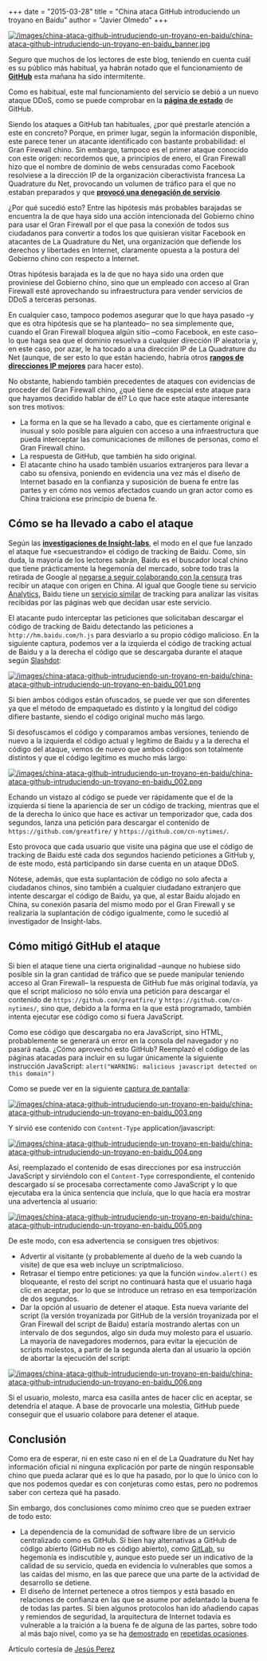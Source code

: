 +++
date = "2015-03-28"
title = "China ataca GitHub introduciendo un troyano en Baidu"
author = "Javier Olmedo"
+++

[![/images/china-ataca-github-intruduciendo-un-troyano-en-baidu/china-ataca-github-intruduciendo-un-troyano-en-baidu_banner.jpg](/images/china-ataca-github-intruduciendo-un-troyano-en-baidu/china-ataca-github-intruduciendo-un-troyano-en-baidu_banner.jpg)](/images/china-ataca-github-intruduciendo-un-troyano-en-baidu/china-ataca-github-intruduciendo-un-troyano-en-baidu_banner.jpg)

Seguro que muchos de los lectores de este blog, teniendo en cuenta cuál es su público más habitual, ya habrán notado que el funcionamiento de **[GitHub](https://github.com/)** esta mañana ha sido intermitente.

Como es habitual, este mal funcionamiento del servicio se debió a un nuevo ataque DDoS, como se puede comprobar en la **[página de estado](https://www.githubstatus.com/messages)** de GitHub.

Siendo los ataques a GitHub tan habituales, ¿por qué prestarle atención a este en concreto? Porque, en primer lugar, según la información disponible, este parece tener un atacante identificado con bastante probabilidad: el Gran Firewall chino. Sin embargo, tampoco es el primer ataque conocido con este origen: recordemos que, a principios de enero, el Gran Firewall hizo que el nombre de dominio de webs censuradas como Facebook resolviese a la dirección IP de la organización ciberactivista francesa La Quadrature du Net, provocando un volumen de tráfico para el que no estaban preparados y que **[provocó una denegación de servicio](https://benjamin.sonntag.fr/en/2015/ddos-on-la-quadrature-du-net-analysis.html)**.

¿Por qué sucedió esto? Entre las hipótesis más probables barajadas se encuentra la de que haya sido una acción intencionada del Gobierno chino para usar el Gran Firewall por el que pasa la conexión de todos sus ciudadanos para convertir a todos los que quisieran visitar Facebook en atacantes de La Quadrature du Net, una organización que defiende los derechos y libertades en Internet, claramente opuesta a la postura del Gobierno chino con respecto a Internet.

Otras hipótesis barajada es la de que no haya sido una orden que proviniese del Gobierno chino, sino que un empleado con acceso al Gran Firewall esté aprovechando su infraestructura para vender servicios de DDoS a terceras personas.

En cualquier caso, tampoco podemos asegurar que lo que haya pasado –y que es otra hipótesis que se ha planteado– no sea simplemente que, cuando el Gran Firewall bloquea algún sitio –como Facebook, en este caso– lo que haga sea que el dominio resuelva a cualquier dirección IP aleatoria y, en este caso, por azar, le ha tocado a una dirección IP de La Quadrature du Net (aunque, de ser esto lo que están haciendo, habría otros **[rangos de direcciones IP mejores](https://datatracker.ietf.org/doc/html/rfc5735)** para hacer esto).

No obstante, habiendo también precedentes de ataques con evidencias de proceder del Gran Firewall chino, ¿qué tiene de especial este ataque para que hayamos decidido hablar de él? Lo que hace este ataque interesante son tres motivos:

- La forma en la que se ha llevado a cabo, que es ciertamente original e inusual y solo posible para alguien con acceso a una infraestructura que pueda interceptar las comunicaciones de millones de personas, como el Gran Firewall chino.
- La respuesta de GitHub, que también ha sido original.
- El atacante chino ha usado también usuarios extranjeros para llevar a cabo su ofensiva, poniendo en evidencia una vez más el diseño de Internet basado en la confianza y suposición de buena fe entre las partes y en cómo nos vemos afectados cuando un gran actor como es China traiciona ese principio de buena fe.

## Cómo se ha llevado a cabo el ataque

Según las **[investigaciones de Insight-labs](https://www.dougwead.com/)**, el modo en el que fue lanzado el ataque fue «secuestrando» el código de tracking de Baidu. Como, sin duda, la mayoría de los lectores sabrán, Baidu es el buscador local chino que tiene prácticamente la hegemonía del mercado, sobre todo tras la retirada de Google al [negarse a seguir colaborando con la censura](https://googleblog.blogspot.com/2010/01/new-approach-to-china.html) tras recibir un ataque con origen en China. Al igual que Google tiene su servicio [Analytics](https://analytics.google.com/analytics/web/#/p291271733/reports/intelligenthome), Baidu tiene un [servicio similar](https://tongji.baidu.com/web5/welcome/login) de tracking para analizar las visitas recibidas por las páginas web que decidan usar este servicio.

El atacante pudo interceptar las peticiones que solicitaban descargar el código de tracking de Baidu detectando las peticiones a `http://hm.baidu.com/h.js` para desviarlo a su propio código malicioso. En la siguiente captura, podemos ver a la izquierda el código de tracking actual de Baidu y a la derecha el código que se descargaba durante el ataque según [Slashdot](https://slashdot.org/submission/4299157/chinas-national-firewall-hijacks-javascript-to-ddos-github):

[![/images/china-ataca-github-intruduciendo-un-troyano-en-baidu/china-ataca-github-intruduciendo-un-troyano-en-baidu_001.png](/images/china-ataca-github-intruduciendo-un-troyano-en-baidu/china-ataca-github-intruduciendo-un-troyano-en-baidu_001.png)](/images/china-ataca-github-intruduciendo-un-troyano-en-baidu/china-ataca-github-intruduciendo-un-troyano-en-baidu_001.png)

Si bien ambos códigos están ofuscados, se puede ver que son diferentes ya que el método de empaquetado es distinto y la longitud del código difiere bastante, siendo el código original mucho más largo.

Si desofuscamos el código y comparamos ambas versiones, teniendo de nuevo a la izquierda el código actual y legítimo de Baidu y a la derecha el código del ataque, vemos de nuevo que ambos códigos son totalmente distintos y que el código legítimo es mucho más largo:

[![/images/china-ataca-github-intruduciendo-un-troyano-en-baidu/china-ataca-github-intruduciendo-un-troyano-en-baidu_002.png](/images/china-ataca-github-intruduciendo-un-troyano-en-baidu/china-ataca-github-intruduciendo-un-troyano-en-baidu_002.png)](/images/china-ataca-github-intruduciendo-un-troyano-en-baidu/china-ataca-github-intruduciendo-un-troyano-en-baidu_002.png)

Echando un vistazo al código se puede ver rápidamente que el de la izquierda sí tiene la apariencia de ser un código de tracking, mientras que el de la derecha lo único que hace es activar un temporizador que, cada dos segundos, lanza una petición para descargar el contenido de `https://github.com/greatfire/` y `https://github.com/cn-nytimes/`.

Esto provoca que cada usuario que visite una página que use el código de tracking de Baidu esté cada dos segundos haciendo peticiones a GitHub y, de este modo, está participando sin darse cuenta en un ataque DDoS.

Nótese, además, que esta suplantación de código no solo afecta a ciudadanos chinos, sino también a cualquier ciudadano extranjero que intente descargar el código de Baidu, ya que, al estar Baidu alojado en China, su conexión pasaría del mismo modo por el Gran Firewall y se realizaría la suplantación de código igualmente, como le sucedió al investigador de Insight-labs.

## Cómo mitigó GitHub el ataque

Si bien el ataque tiene una cierta originalidad –aunque no hubiese sido posible sin la gran cantidad de tráfico que se puede manipular teniendo acceso al Gran Firewall– la respuesta de GitHub fue más original todavía, ya que el script malicioso no sólo envía una petición para descargar el contenido de `https://github.com/greatfire/` y `https://github.com/cn-nytimes/`, sino que, debido a la forma en la que está programado, también intenta ejecutar ese código como si fuera JavaScript.

Como ese código que descargaba no era JavaScript, sino HTML, probablemente se generará un error en la consola del navegador y no pasará nada. ¿Cómo aprovechó esto GitHub? Reemplazó el código de las páginas atacadas para incluir en su lugar únicamente la siguiente instrucción JavaScript: `alert("WARNING: malicious javascript detected on this domain")`

Como se puede ver en la siguiente [captura de pantalla](http://public.chuso.fastmail.com.user.fm/1935702586567.17_signed.pdf):

[![/images/china-ataca-github-intruduciendo-un-troyano-en-baidu/china-ataca-github-intruduciendo-un-troyano-en-baidu_003.png](/images/china-ataca-github-intruduciendo-un-troyano-en-baidu/china-ataca-github-intruduciendo-un-troyano-en-baidu_003.png)](/images/china-ataca-github-intruduciendo-un-troyano-en-baidu/china-ataca-github-intruduciendo-un-troyano-en-baidu_003.png)

Y sirvió ese contenido con `Content-Type` application/javascript:

[![/images/china-ataca-github-intruduciendo-un-troyano-en-baidu/china-ataca-github-intruduciendo-un-troyano-en-baidu_004.png](/images/china-ataca-github-intruduciendo-un-troyano-en-baidu/china-ataca-github-intruduciendo-un-troyano-en-baidu_004.png)](/images/china-ataca-github-intruduciendo-un-troyano-en-baidu/china-ataca-github-intruduciendo-un-troyano-en-baidu_004.png)

Así, reemplazado el contenido de esas direcciones por esa instrucción JavaScript y sirviéndolo con el `Content-Type` correspondiente, el contenido descargado sí se procesaba correctamente como JavaScript y lo que ejecutaba era la única sentencia que incluía, que lo que hacía era mostrar una advertencia al usuario:

[![/images/china-ataca-github-intruduciendo-un-troyano-en-baidu/china-ataca-github-intruduciendo-un-troyano-en-baidu_005.png](/images/china-ataca-github-intruduciendo-un-troyano-en-baidu/china-ataca-github-intruduciendo-un-troyano-en-baidu_005.png)](/images/china-ataca-github-intruduciendo-un-troyano-en-baidu/china-ataca-github-intruduciendo-un-troyano-en-baidu_005.png)

De este modo, con esa advertencia se consiguen tres objetivos:

- Advertir al visitante (y probablemente al dueño de la web cuando la visite) de que esa web incluye un scriptmalicioso.
- Retrasar el tiempo entre peticiones: ya que la función `window.alert()` es bloqueante, el resto del script no continuará hasta que el usuario haga clic en aceptar, por lo que se introduce un retraso en esa temporización de dos segundos.
- Dar la opción al usuario de detener el ataque. Esta nueva variante del script (la versión troyanizada por GitHub de la versión troyanizada por el Gran Firewall del script de Baidu) estaría mostrando alertas con un intervalo de dos segundos, algo sin duda muy molesto para el usuario. La mayoría de navegadores modernos, para evitar la ejecución de scripts molestos, a partir de la segunda alerta dan al usuario la opción de abortar la ejecución del script:

[![/images/china-ataca-github-intruduciendo-un-troyano-en-baidu/china-ataca-github-intruduciendo-un-troyano-en-baidu_006.png](/images/china-ataca-github-intruduciendo-un-troyano-en-baidu/china-ataca-github-intruduciendo-un-troyano-en-baidu_006.png)](/images/china-ataca-github-intruduciendo-un-troyano-en-baidu/china-ataca-github-intruduciendo-un-troyano-en-baidu_006.png)

Si el usuario, molesto, marca esa casilla antes de hacer clic en aceptar, se detendría el ataque. A base de provocarle una molestia, GitHub puede conseguir que el usuario colabore para detener el ataque.

## Conclusión

Como era de esperar, ni en este caso ni en el de La Quadrature du Net hay información oficial ni ninguna explicación por parte de ningún responsable chino que pueda aclarar qué es lo que ha pasado, por lo que lo único con lo que nos podemos quedar es con conjeturas como estas, pero no podremos saber con certeza qué ha pasado.

Sin embargo, dos conclusiones como mínimo creo que se pueden extraer de todo esto:

- La dependencia de la comunidad de software libre de un servicio centralizado como es GitHub. Si bien hay alternativas a GitHub de código abierto (GitHub no es código abierto), como [GitLab](https://about.gitlab.com/), su hegemonía es indiscutible y, aunque esto puede ser un indicativo de la calidad de su servicio, queda en evidencia lo vulnerables que somos a las caídas del mismo, en las que parece que una parte de la actividad de desarrollo se detiene.
- El diseño de Internet pertenece a otros tiempos y está basado en relaciones de confianza en las que se asume por adelantado la buena fe de todas las partes. Si bien algunos protocolos han ido añadiendo capas y remiendos de seguridad, la arquitectura de Internet todavía es vulnerable a la traición a la buena fe de alguna de las partes, sobre todo al más bajo nivel, como ya se ha [demostrado](https://www.bgpmon.net/chinese-isp-hijacked-10-of-the-internet/) en [repetidas ocasiones](https://en.wikipedia.org/wiki/Room_641A).

Artículo cortesía de [Jesús Perez](https://x.com/chusop)